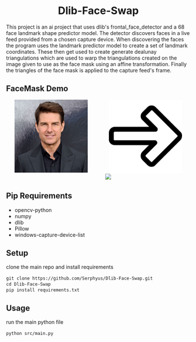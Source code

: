 <h1 align="center">
	Dlib-Face-Swap
</h1>

This project is an ai project that uses dlib's frontal_face_detector and
a 68 face landmark shape predictor model. The detector discovers faces
in a live feed provided from a chosen capture device. When discovering
the faces the program uses the landmark predictor model to create a set
of landmark coordinates. These then get used to create generate dealunay
triangulations which are used to warp the triangulations created on the
image given to use as the face mask using an affine transformation.
Finally the triangles of the face mask is applied to the capture feed's
frame.

## FaceMask Demo
<div align="center">
    <img src="/media/tom_cruise.jpg" height="200">
	<img width="50px">
	<img src="/media/right-arrow.png" height="200">
	<img width="50px">
	<img src="/media/demo.gif" height="200">
</div>

## Pip Requirements
- opencv-python
- numpy
- dlib
- Pillow
- windows-capture-device-list

## Setup
clone the main repo and install requirements
```
git clone https://github.com/Serphyus/Dlib-Face-Swap.git
cd Dlib-Face-Swap
pip install requirements.txt
```

## Usage
run the main python file
```
python src/main.py
```